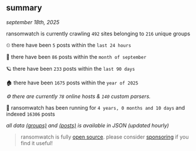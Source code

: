 
## summary
_september 18th, 2025_

ransomwatch is currently crawling `492` sites belonging to `216` unique groups

⏲ there have been `5` posts within the `last 24 hours`

🦈 there have been `86` posts within the `month of september`

🪐 there have been `233` posts within the `last 90 days`

🏚 there have been `1675` posts within the `year of 2025`

_⚙️ there are currently `78` online hosts & `140` custom parsers._

🦕 ransomwatch has been running for `4 years, 0 months and 10 days` and indexed `16306` posts

_all data  [(groups)](http://ransomwhat.telemetry.ltd/groups) and [(posts)](http://ransomwhat.telemetry.ltd/posts) is available in JSON (updated hourly)_

> ransomwatch is fully [open source](https://github.com/joshhighet/ransomwatch#ransomwatch--). please consider [sponsoring](https://github.com/sponsors/joshhighet) if you find it useful!
